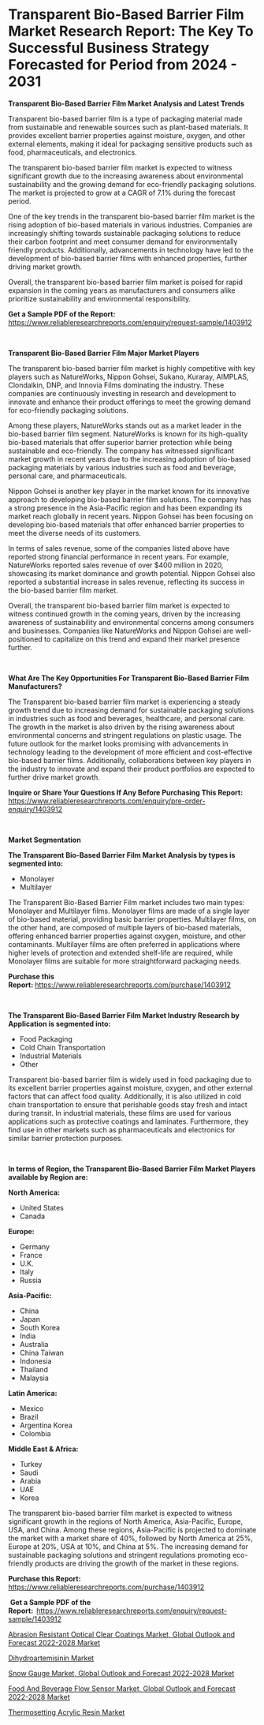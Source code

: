 <p><h1>Transparent Bio-Based Barrier Film Market Research Report: The Key To Successful Business Strategy Forecasted for Period from 2024 - 2031</h1></p><p><strong>Transparent Bio-Based Barrier Film Market Analysis and Latest Trends</strong></p>
<p><p>Transparent bio-based barrier film is a type of packaging material made from sustainable and renewable sources such as plant-based materials. It provides excellent barrier properties against moisture, oxygen, and other external elements, making it ideal for packaging sensitive products such as food, pharmaceuticals, and electronics.</p><p>The transparent bio-based barrier film market is expected to witness significant growth due to the increasing awareness about environmental sustainability and the growing demand for eco-friendly packaging solutions. The market is projected to grow at a CAGR of 7.1% during the forecast period.</p><p>One of the key trends in the transparent bio-based barrier film market is the rising adoption of bio-based materials in various industries. Companies are increasingly shifting towards sustainable packaging solutions to reduce their carbon footprint and meet consumer demand for environmentally friendly products. Additionally, advancements in technology have led to the development of bio-based barrier films with enhanced properties, further driving market growth.</p><p>Overall, the transparent bio-based barrier film market is poised for rapid expansion in the coming years as manufacturers and consumers alike prioritize sustainability and environmental responsibility.</p></p>
<p><strong>Get a Sample PDF of the Report:&nbsp;</strong> <a href="https://www.reliableresearchreports.com/enquiry/request-sample/1403912">https://www.reliableresearchreports.com/enquiry/request-sample/1403912</a></p>
<p>&nbsp;</p>
<p><strong>Transparent Bio-Based Barrier Film Major Market Players</strong></p>
<p><p>The transparent bio-based barrier film market is highly competitive with key players such as NatureWorks, Nippon Gohsei, Sukano, Kuraray, AIMPLAS, Clondalkin, DNP, and Innovia Films dominating the industry. These companies are continuously investing in research and development to innovate and enhance their product offerings to meet the growing demand for eco-friendly packaging solutions.</p><p>Among these players, NatureWorks stands out as a market leader in the bio-based barrier film segment. NatureWorks is known for its high-quality bio-based materials that offer superior barrier protection while being sustainable and eco-friendly. The company has witnessed significant market growth in recent years due to the increasing adoption of bio-based packaging materials by various industries such as food and beverage, personal care, and pharmaceuticals.</p><p>Nippon Gohsei is another key player in the market known for its innovative approach to developing bio-based barrier film solutions. The company has a strong presence in the Asia-Pacific region and has been expanding its market reach globally in recent years. Nippon Gohsei has been focusing on developing bio-based materials that offer enhanced barrier properties to meet the diverse needs of its customers.</p><p>In terms of sales revenue, some of the companies listed above have reported strong financial performance in recent years. For example, NatureWorks reported sales revenue of over $400 million in 2020, showcasing its market dominance and growth potential. Nippon Gohsei also reported a substantial increase in sales revenue, reflecting its success in the bio-based barrier film market.</p><p>Overall, the transparent bio-based barrier film market is expected to witness continued growth in the coming years, driven by the increasing awareness of sustainability and environmental concerns among consumers and businesses. Companies like NatureWorks and Nippon Gohsei are well-positioned to capitalize on this trend and expand their market presence further.</p></p>
<p>&nbsp;</p>
<p><strong>What Are The Key Opportunities For Transparent Bio-Based Barrier Film Manufacturers?</strong></p>
<p><p>The Transparent bio-based barrier film market is experiencing a steady growth trend due to increasing demand for sustainable packaging solutions in industries such as food and beverages, healthcare, and personal care. The growth in the market is also driven by the rising awareness about environmental concerns and stringent regulations on plastic usage. The future outlook for the market looks promising with advancements in technology leading to the development of more efficient and cost-effective bio-based barrier films. Additionally, collaborations between key players in the industry to innovate and expand their product portfolios are expected to further drive market growth.</p></p>
<p><strong>Inquire or Share Your Questions If Any Before Purchasing This Report:</strong> <a href="https://www.reliableresearchreports.com/enquiry/pre-order-enquiry/1403912">https://www.reliableresearchreports.com/enquiry/pre-order-enquiry/1403912</a></p>
<p>&nbsp;</p>
<p><strong>Market Segmentation</strong></p>
<p><strong>The Transparent Bio-Based Barrier Film Market Analysis by types is segmented into:</strong></p>
<p><ul><li>Monolayer</li><li>Multilayer</li></ul></p>
<p><p>The Transparent Bio-Based Barrier Film market includes two main types: Monolayer and Multilayer films. Monolayer films are made of a single layer of bio-based material, providing basic barrier properties. Multilayer films, on the other hand, are composed of multiple layers of bio-based materials, offering enhanced barrier properties against oxygen, moisture, and other contaminants. Multilayer films are often preferred in applications where higher levels of protection and extended shelf-life are required, while Monolayer films are suitable for more straightforward packaging needs.</p></p>
<p><strong>Purchase this Report:&nbsp;</strong><a href="https://www.reliableresearchreports.com/purchase/1403912">https://www.reliableresearchreports.com/purchase/1403912</a></p>
<p>&nbsp;</p>
<p><strong>The Transparent Bio-Based Barrier Film Market Industry Research by Application is segmented into:</strong></p>
<p><ul><li>Food Packaging</li><li>Cold Chain Transportation</li><li>Industrial Materials</li><li>Other</li></ul></p>
<p><p>Transparent bio-based barrier film is widely used in food packaging due to its excellent barrier properties against moisture, oxygen, and other external factors that can affect food quality. Additionally, it is also utilized in cold chain transportation to ensure that perishable goods stay fresh and intact during transit. In industrial materials, these films are used for various applications such as protective coatings and laminates. Furthermore, they find use in other markets such as pharmaceuticals and electronics for similar barrier protection purposes.</p></p>
<p>&nbsp;</p>
<p><strong>In terms of Region, the Transparent Bio-Based Barrier Film Market Players available by Region are:</strong></p>
<p>
    <p> <strong> North America: </strong>
        <ul>
            <li>United States</li>
            <li>Canada</li>
        </ul>
        </p> 
    <p> <strong> Europe: </strong>
        <ul>
            <li>Germany</li>
            <li>France</li>
            <li>U.K.</li>
            <li>Italy</li>
            <li>Russia</li>
        </ul>
        </p> 
    <p> <strong> Asia-Pacific: </strong>
        <ul>
            <li>China</li>
            <li>Japan</li>
            <li>South Korea</li>
            <li>India</li>
            <li>Australia</li>
            <li>China Taiwan</li>
            <li>Indonesia</li>
            <li>Thailand</li>
            <li>Malaysia</li>
        </ul>
        </p> 
    <p> <strong> Latin America: </strong>
        <ul>
            <li>Mexico</li>
            <li>Brazil</li>
            <li>Argentina Korea</li>
            <li>Colombia</li>
        </ul>
        </p> 
    <p> <strong> Middle East & Africa: </strong>
        <ul>
            <li>Turkey</li>
            <li>Saudi</li>
            <li>Arabia</li>
            <li>UAE</li>
            <li>Korea</li>
        </ul>
    </p>
    </p>
<p><p>The transparent bio-based barrier film market is expected to witness significant growth in the regions of North America, Asia-Pacific, Europe, USA, and China. Among these regions, Asia-Pacific is projected to dominate the market with a market share of 40%, followed by North America at 25%, Europe at 20%, USA at 10%, and China at 5%. The increasing demand for sustainable packaging solutions and stringent regulations promoting eco-friendly products are driving the growth of the market in these regions.</p></p>
<p><strong>Purchase this Report: </strong><a href="https://www.reliableresearchreports.com/purchase/1403912">https://www.reliableresearchreports.com/purchase/1403912</a></p>
<p>&nbsp;<strong>Get a Sample PDF of the Report:&nbsp;&nbsp;</strong><a href="https://www.reliableresearchreports.com/enquiry/request-sample/1403912">https://www.reliableresearchreports.com/enquiry/request-sample/1403912</a></p>
<p><strong></strong></p>
<p><p><a href="https://pretty-mail-caf.notion.site/Abrasion-Resistant-Optical-Clear-Coatings-Market-Global-Outlook-and-Forecast-2022-2028-Market-with--b21125afa99f4fe48f4134bfbf98e31d">Abrasion Resistant Optical Clear Coatings Market, Global Outlook and Forecast 2022-2028 Market</a></p><p><a href="https://view.publitas.com/reportprime-1/dihydroartemisinin-market-research-report-reveals-the-latest-trends-and-opportunities-of-this-market-for-period-from-2024-2031/">Dihydroartemisinin Market</a></p><p><a href="https://circular-yam-9b9.notion.site/Snow-Gauge-Market-Global-Outlook-and-Forecast-2022-2028-Market-Research-Report-Reveals-The-Latest-T-df1b48b32a964f2db485a1ad17f5030d">Snow Gauge Market, Global Outlook and Forecast 2022-2028 Market</a></p><p><a href="https://angry-finch-aaf.notion.site/Food-And-Beverage-Flow-Sensor-Market-Global-Outlook-and-Forecast-2022-2028-Market-Insights-Market--f6b205a704b941b0bc7600eb06f089bf">Food And Beverage Flow Sensor Market, Global Outlook and Forecast 2022-2028 Market</a></p><p><a href="https://view.publitas.com/reportprime-1/thermosetting-acrylic-resin-market-research-report-the-key-to-successful-business-strategy-forecasted-for-period-from-2024-2031/">Thermosetting Acrylic Resin Market</a></p></p>